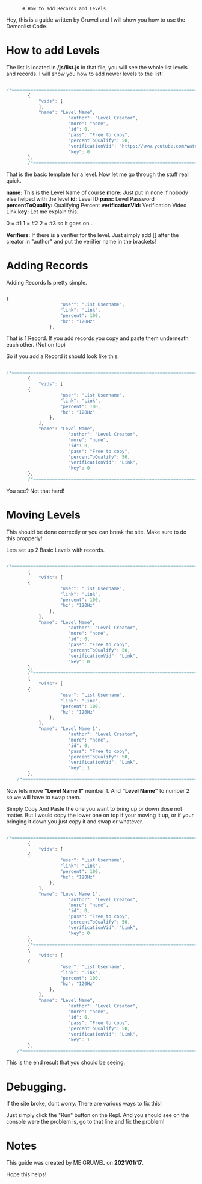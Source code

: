           # How to add Records and Levels

Hey, this is a guide written by Gruwel and I will show you how to use the Demonlist Code. 


# How to add Levels

The list is located in **/js/list.js** in that file, you will see the whole list levels and records. I will show you how to add newer levels to the list! 

```javascript

/*=================================================================================*/
		{
			"vids": [
			],
			"name": "Level Name",
                       "author": "Level Creator",
                       "more": "none",
                       "id": 0,
                       "pass": "Free to copy",
                       "percentToQualify": 50,
                       "verificationVid": "https://www.youtube.com/watch?v=dQw4w9WgXcQ",
                       "key": 0
		},
		/*=================================================================================*/

```

That is the basic template for a level. Now let me go through the stuff real quick.

**name:** This is the Level Name of course
**more:** Just put in none if nobody else helped with the level
**id:** Level ID
**pass:** Level Password
**percentToQualify:** Qualifying Percent
**verificationVid:** Verification Video Link 
**key:** Let me explain this.

0 = #1
1 = #2
2 = #3
so it goes on..

**Verifiers:** If there is a verifier for the level. Just simply add [] after the creator in "author" and put the verifier name in the brackets!

# Adding Records

Adding Records Is pretty simple.

```javascript

{
					"user": "List Username",
					"link": "Link",
					"percent": 100,
					"hz": "120Hz"
				},

```

That is 1 Record. If you add records you copy and paste them underneath each other. (Not on top)

So if you add a Record it should look like this.

```javascript

/*=================================================================================*/
		{
			"vids": [
        {
					"user": "List Username",
					"link": "Link",
					"percent": 100,
					"hz": "120Hz"
				},
			],
			"name": "Level Name",
                       "author": "Level Creator",
                       "more": "none",
                       "id": 0,
                       "pass": "Free to copy",
                       "percentToQualify": 50,
                       "verificationVid": "Link",
                       "key": 0
		},
		/*=================================================================================*/

```

You see? Not that hard!

# Moving Levels

This should be done correctly or you can break the site. Make sure to do this propperly!

Lets set up 2 Basic Levels with records.

```javascript

/*=================================================================================*/
		{
			"vids": [
        {
					"user": "List Username",
					"link": "Link",
					"percent": 100,
					"hz": "120Hz"
				},
			],
			"name": "Level Name",
                       "author": "Level Creator",
                       "more": "none",
                       "id": 0,
                       "pass": "Free to copy",
                       "percentToQualify": 50,
                       "verificationVid": "Link",
                       "key": 0
		},
		/*=================================================================================*/
		{
			"vids": [
        {
					"user": "List Username",
					"link": "Link",
					"percent": 100,
					"hz": "120Hz"
				},
			],
			"name": "Level Name 1",
                       "author": "Level Creator",
                       "more": "none",
                       "id": 0,
                       "pass": "Free to copy",
                       "percentToQualify": 50,
                       "verificationVid": "Link",
                       "key": 1
		},
    /*=================================================================================*/

```

Now lets move **"Level Name 1"** number 1. And **"Level Name"** to number 2 so we will have to swap them.

Simply Copy And Paste the one you want to bring up or down dose not matter. But I would copy the lower one on top if your moving it up, or if your bringing it down you just copy it and swap or whatever.

```javascript

/*=================================================================================*/
		{
			"vids": [
        {
					"user": "List Username",
					"link": "Link",
					"percent": 100,
					"hz": "120Hz"
				},
			],
			"name": "Level Name 1",
                       "author": "Level Creator",
                       "more": "none",
                       "id": 0,
                       "pass": "Free to copy",
                       "percentToQualify": 50,
                       "verificationVid": "Link",
                       "key": 0
		},
		/*=================================================================================*/
		{
			"vids": [
        {
					"user": "List Username",
					"link": "Link",
					"percent": 100,
					"hz": "120Hz"
				},
			],
			"name": "Level Name",
                       "author": "Level Creator",
                       "more": "none",
                       "id": 0,
                       "pass": "Free to copy",
                       "percentToQualify": 50,
                       "verificationVid": "Link",
                       "key": 1
		},
    /*=================================================================================*/

```

This is the end result that you should be seeing.

# Debugging.

If the site broke, dont worry. There are various ways to fix this!

Just simply click the "Run" button on the Repl. And you should see on the console were the problem is, go to that line and fix the problem!

# Notes

This guide was created by ME GRUWEL on **2021/01/17**.


Hope this helps!